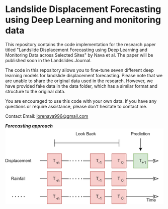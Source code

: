 # Landslide Displacement Forecasting using Deep Learning and monitoring data

This repository contains the code implementation for the research paper titled "Landslide Displacement Forecasting using Deep Learning and Monitoring Data across Selected Sites" by Nava et al. The paper will be published soon in the Landslides Journal.

The code in this repository allows you to fine-tune seven different deep learning models for landslide displacement forecasting. Please note that we are unable to share the original data used in the research. However, we have provided fake data in the data folder, which has a similar format and structure to the original data.

You are encouraged to use this code with your own data. If you have any questions or require assistance, please don't hesitate to contact me.

Contact Email: lorenava996@gmail.com

***Forecasting approach***
![Forecasting approach](https://github.com/lorenzonava96/Landslide-Displacement-Forecasting-using-seven-Deep-Learning-architectures-and-monitoring-data/blob/main/Images/LookBack.png)
